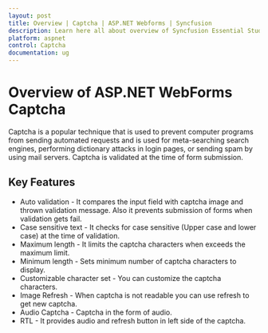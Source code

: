 ```yaml
---
layout: post
title: Overview | Captcha | ASP.NET Webforms | Syncfusion
description: Learn here all about overview of Syncfusion Essential Studio ASP.NET WebForms Captcha control, its elements, and more.
platform: aspnet
control: Captcha
documentation: ug
---
```


# Overview of ASP.NET WebForms Captcha

Captcha is a popular technique that is used to prevent computer programs from sending automated requests and is used for meta-searching search engines, performing dictionary attacks in login pages, or sending spam by using mail servers. Captcha is validated at the time of form submission.

## Key Features

* Auto validation - It compares the input field with captcha image and thrown validation message. Also it prevents submission of forms when validation gets fail. 
* Case sensitive text - It checks for case sensitive (Upper case and lower case) at the time of validation.
* Maximum length - It limits the captcha characters when exceeds the maximum limit. 
* Minimum length - Sets minimum number of captcha characters to display. 
* Customizable character set - You can customize the captcha characters. 
* Image Refresh - When captcha is not readable you can use refresh to get new captcha.
* Audio Captcha - Captcha in the form of audio. 
* RTL - It provides audio and refresh button in left side of the captcha.
